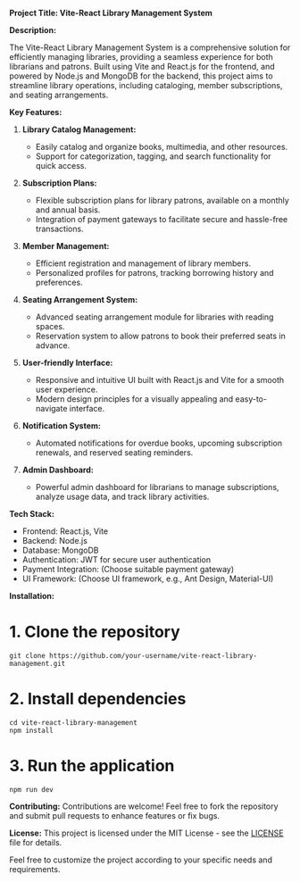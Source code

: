 **Project Title: Vite-React Library Management System**

**Description:**

The Vite-React Library Management System is a comprehensive solution for efficiently managing libraries, providing a seamless experience for both librarians and patrons. Built using Vite and React.js for the frontend, and powered by Node.js and MongoDB for the backend, this project aims to streamline library operations, including cataloging, member subscriptions, and seating arrangements.

**Key Features:**

1. **Library Catalog Management:**
   - Easily catalog and organize books, multimedia, and other resources.
   - Support for categorization, tagging, and search functionality for quick access.

2. **Subscription Plans:**
   - Flexible subscription plans for library patrons, available on a monthly and annual basis.
   - Integration of payment gateways to facilitate secure and hassle-free transactions.

3. **Member Management:**
   - Efficient registration and management of library members.
   - Personalized profiles for patrons, tracking borrowing history and preferences.

4. **Seating Arrangement System:**
   - Advanced seating arrangement module for libraries with reading spaces.
   - Reservation system to allow patrons to book their preferred seats in advance.

5. **User-friendly Interface:**
   - Responsive and intuitive UI built with React.js and Vite for a smooth user experience.
   - Modern design principles for a visually appealing and easy-to-navigate interface.

6. **Notification System:**
   - Automated notifications for overdue books, upcoming subscription renewals, and reserved seating reminders.

7. **Admin Dashboard:**
   - Powerful admin dashboard for librarians to manage subscriptions, analyze usage data, and track library activities.

**Tech Stack:**

- Frontend: React.js, Vite
- Backend: Node.js
- Database: MongoDB
- Authentication: JWT for secure user authentication
- Payment Integration: (Choose suitable payment gateway)
- UI Framework: (Choose UI framework, e.g., Ant Design, Material-UI)

**Installation:**

# 1. Clone the repository
   ```
   git clone https://github.com/your-username/vite-react-library-management.git
   ```

# 2. Install dependencies
   ```
   cd vite-react-library-management
   npm install
   ```

# 3. Run the application
   ```
   npm run dev
   ```

**Contributing:**
Contributions are welcome! Feel free to fork the repository and submit pull requests to enhance features or fix bugs.

**License:**
This project is licensed under the MIT License - see the [LICENSE](LICENSE) file for details.

Feel free to customize the project according to your specific needs and requirements.
